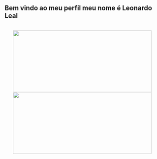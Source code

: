 ## Bem vindo ao meu perfil meu nome é Leonardo Leal
<br>
<div align="center">
  <a href="https://github.com/Leohgb">
      <img height="200em" width="450em" src="https://github-readme-stats.vercel.app/api/top-langs/?username=Leohgb&layout=compact&langs_count=7&theme=midnight-purple"/>
  <img height="200em" width="450em" src="https://github-readme-stats.vercel.app/api?username=Leohgb&show_icons=true&theme=midnight-purple&include_all_commits=true&count_private=true"/>
</div>
